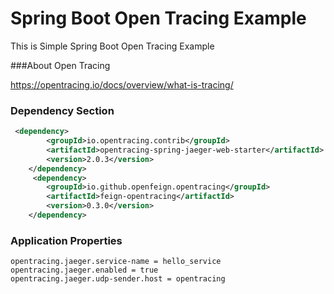# Spring Boot Open Tracing Example

This is Simple Spring Boot Open Tracing Example

###About Open Tracing

https://opentracing.io/docs/overview/what-is-tracing/

### Dependency Section
```xml 
 <dependency>
        <groupId>io.opentracing.contrib</groupId>
        <artifactId>opentracing-spring-jaeger-web-starter</artifactId>
        <version>2.0.3</version>
    </dependency>
     <dependency>
        <groupId>io.github.openfeign.opentracing</groupId>
        <artifactId>feign-opentracing</artifactId>
        <version>0.3.0</version>
    </dependency>
```
### Application Properties
```
opentracing.jaeger.service-name = hello_service
opentracing.jaeger.enabled = true
opentracing.jaeger.udp-sender.host = opentracing
```